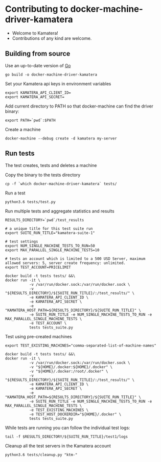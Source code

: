 # Contributing to docker-machine-driver-kamatera

* Welcome to Kamatera!
* Contributions of any kind are welcome.

## Building from source

Use an up-to-date version of [Go](https://golang.org/dl)

```
go build -o docker-machine-driver-kamatera
```

Set your Kamatera api keys in environment variables

```
export KAMATERA_API_CLIENT_ID=
export KAMATERA_API_SECRET=
```

Add current directory to PATH so that docker-machine can find the driver binary:

```
export PATH=`pwd`:$PATH
```

Create a machine

```
docker-machine --debug create -d kamatera my-server
```

## Run tests

The test creates, tests and deletes a machine

Copy the binary to the tests directory

```
cp -f `which docker-machine-driver-kamatera` tests/
```

Run a test

```
python3.6 tests/test.py
```

Run multiple tests and aggregate statistics and results

```
RESULTS_DIRECTORY=`pwd`/test_results

# a unique title for this test suite run
export SUITE_RUN_TITLE="kamatera-suite-1"

# test settings
export NUM_SINGLE_MACHINE_TESTS_TO_RUN=50
export MAX_PARALLEL_SINGLE_MACHINE_TESTS=10

# tests an account which is limited to a 500 USD Server, maximum allowed servers: 5, server create frequency: unlimited.
export TEST_ACCOUNT=PRICELIMIT

docker build -t tests tests/ &&\
docker run -it \
           -v /var/run/docker.sock:/var/run/docker.sock \
           -v "${RESULTS_DIRECTORY}/${SUITE_RUN_TITLE}/:/test_results/" \
           -e KAMATERA_API_CLIENT_ID \
           -e KAMATERA_API_SECRET \
           -e "KAMATERA_HOST_PATH=${RESULTS_DIRECTORY}/${SUITE_RUN_TITLE}" \
           -e SUITE_RUN_TITLE -e NUM_SINGLE_MACHINE_TESTS_TO_RUN -e MAX_PARALLEL_SINGLE_MACHINE_TESTS \
           -e TEST_ACCOUNT \
           tests tests_suite.py
```

Test using pre-created machines

```
export TEST_EXISTING_MACHINES="comma-separated-list-of-machine-names"

docker build -t tests tests/ &&\
docker run -it \
           -v /var/run/docker.sock:/var/run/docker.sock \
           -v "${HOME}/.docker:${HOME}/.docker" \
           -v "${HOME}/.docker:/root/.docker" \
           -v "${RESULTS_DIRECTORY}/${SUITE_RUN_TITLE}/:/test_results/" \
           -e KAMATERA_API_CLIENT_ID \
           -e KAMATERA_API_SECRET \
           -e "KAMATERA_HOST_PATH=${RESULTS_DIRECTORY}/${SUITE_RUN_TITLE}" \
           -e SUITE_RUN_TITLE -e NUM_SINGLE_MACHINE_TESTS_TO_RUN -e MAX_PARALLEL_SINGLE_MACHINE_TESTS \
           -e TEST_EXISTING_MACHINES \
           -e TEST_HOST_DOCKERDIR="${HOME}/.docker" \
           tests tests_suite.py
```

While tests are running you can follow the individual test logs:

```
tail -f $RESULTS_DIRECTORY/${SUITE_RUN_TITLE}/test1/logs
```

Cleanup all the test servers in the Kamatera account

```
python3.6 tests/cleanup.py "ktm-"
```
